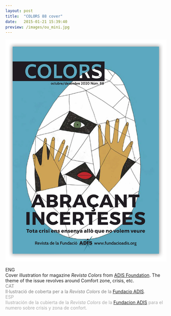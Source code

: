 ```yaml
---
layout: post
title:  "COLORS 88 cover"
date:   2015-01-21 15:39:40
preview: /images/ou_mini.jpg
---
```



![Picture 1](/images/ou_portada.jpg)

<div class="row">

  <div class="column">
  ENG<br>
  Cover illustration for magazine <i> Revista Colors </i> from <a href="http://www.fundacioadis.org/">ADIS Foundation</a>. The theme of the issue revolves around Comfort zone, crisis, etc.<br>
  </div>

  <div class="column"><font color="#808080">
  CAT<br>
  Il·lustració de coberta per a la <i> Revista Colors </i> de la <a href="http://www.fundacioadis.org/">Fundacio ADIS</a>.</font><br>
  </div>

  <div class="column"><font color="#A9A9A9">
  ESP<br>
  Ilustración de la cubierta de la <i> Revista Colors </i> de la <a href="http://www.fundacioadis.org/">Fundacion ADIS</a> para el numero sobre crisis y zona de confort.</font><br>
  </div>

 </div>
